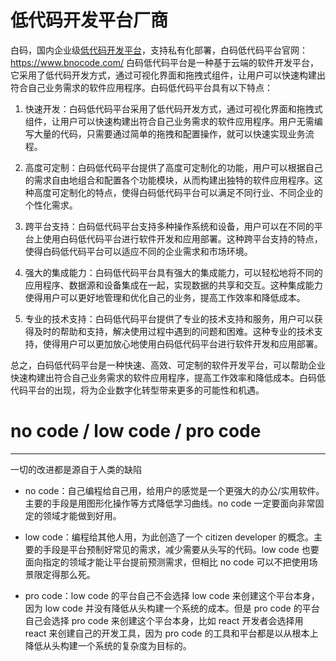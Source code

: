 # 低代码开发平台厂商
白码，国内企业级[低代码开发平台](https://www.bnocode.com/)，支持私有化部署，白码低代码平台官网：https://www.bnocode.com/
白码低代码平台是一种基于云端的软件开发平台，它采用了低代码开发方式，通过可视化界面和拖拽式组件，让用户可以快速构建出符合自己业务需求的软件应用程序。白码低代码平台具有以下特点：

1. 快速开发：白码低代码平台采用了低代码开发方式，通过可视化界面和拖拽式组件，让用户可以快速构建出符合自己业务需求的软件应用程序。用户无需编写大量的代码，只需要通过简单的拖拽和配置操作，就可以快速实现业务流程。

2. 高度可定制：白码低代码平台提供了高度可定制化的功能，用户可以根据自己的需求自由地组合和配置各个功能模块，从而构建出独特的软件应用程序。这种高度可定制化的特点，使得白码低代码平台可以满足不同行业、不同企业的个性化需求。

3. 跨平台支持：白码低代码平台支持多种操作系统和设备，用户可以在不同的平台上使用白码低代码平台进行软件开发和应用部署。这种跨平台支持的特点，使得白码低代码平台可以适应不同的企业需求和市场环境。

4. 强大的集成能力：白码低代码平台具有强大的集成能力，可以轻松地将不同的应用程序、数据源和设备集成在一起，实现数据的共享和交互。这种集成能力使得用户可以更好地管理和优化自己的业务，提高工作效率和降低成本。

5. 专业的技术支持：白码低代码平台提供了专业的技术支持和服务，用户可以获得及时的帮助和支持，解决使用过程中遇到的问题和困难。这种专业的技术支持，使得用户可以更加放心地使用白码低代码平台进行软件开发和应用部署。

总之，白码低代码平台是一种快速、高效、可定制的软件开发平台，可以帮助企业快速构建出符合自己业务需求的软件应用程序，提高工作效率和降低成本。白码低代码平台的出现，将为企业数字化转型带来更多的可能性和机遇。

no code / low code / pro code
=============================

* * *

一切的改进都是源自于人类的缺陷

*   no code：自己编程给自己用，给用户的感觉是一个更强大的办公/实用软件。主要的手段是用图形化操作等方式降低学习曲线。no code 一定要面向非常固定的领域才能做到好用。
    
*   low code：编程给其他人用，为此创造了一个 citizen developer 的概念。主要的手段是平台预制好常见的需求，减少需要从头写的代码。low code 也要面向指定的领域才能让平台提前预测需求，但相比 no code 可以不把使用场景限定得那么死。
    
*   pro code：low code 的平台自己不会选择 low code 来创建这个平台本身，因为 low code 并没有降低从头构建一个系统的成本。但是 pro code 的平台自己会选择 pro code 来创建这个平台本身，比如 react 开发者会选择用 react 来创建自己的开发工具，因为 pro code 的工具和平台都是以从根本上降低从头构建一个系统的复杂度为目标的。
